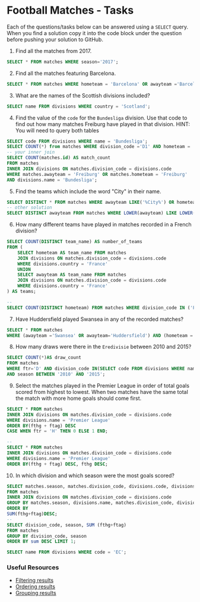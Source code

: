 # Football Matches - Tasks

Each of the questions/tasks below can be answered using a `SELECT` query. When you find a solution copy it into the code block under the question before pushing your solution to GitHub.

1) Find all the matches from 2017.

```sql
SELECT * FROM matches WHERE season='2017';


```

2) Find all the matches featuring Barcelona.

```sql
SELECT * FROM matches WHERE hometeam = 'Barcelona' OR awayteam ='Barcelona';


```

3) What are the names of the Scottish divisions included?

```sql
SELECT name FROM divisions WHERE country = 'Scotland';


```

4) Find the value of the `code` for the `Bundesliga` division. Use that code to find out how many matches Freiburg have played in that division. HINT: You will need to query both tables

```sql
SELECT code FROM divisions WHERE name = 'Bundesliga';
SELECT COUNT(*) from matches WHERE division_code ='D1' AND hometeam = 'Freiburg' OR awayteam = 'Freiburg';
-- your inner join
SELECT COUNT(matches.id) AS match_count
FROM matches
INNER JOIN divisions ON matches.division_code = divisions.code
WHERE matches.awayteam = 'Freiburg' OR matches.hometeam = 'Freiburg'
AND divisions.name = 'Bundesliga';


```

5) Find the teams which include the word "City" in their name. 

```sql
SELECT DISTINCT * FROM matches WHERE awayteam LIKE('%City%') OR hometeam LIKE('%City%');
-- other solution
SELECT DISTINCT awayteam FROM matches WHERE LOWER(awayteam) LIKE LOWER('%City%');


```

6) How many different teams have played in matches recorded in a French division?

```sql
SELECT COUNT(DISTINCT team_name) AS number_of_teams
FROM (
    SELECT hometeam AS team_name FROM matches
    JOIN divisions ON matches.division_code = divisions.code
    WHERE divisions.country = 'France'
    UNION
    SELECT awayteam AS team_name FROM matches
    JOIN divisions ON matches.division_code = divisions.code
    WHERE divisions.country = 'France'
) AS teams;

--
SELECT COUNT(DISTINCT hometeam) FROM matches WHERE division_code IN ('F1', 'F2');
```

7) Have Huddersfield played Swansea in any of the recorded matches?

```sql
SELECT * FROM matches 
WHERE (awayteam ='Swansea' OR awayteam='Huddersfield') AND (hometeam = 'Swansea' OR hometeam ='Huddersfield');


```

8) How many draws were there in the `Eredivisie` between 2010 and 2015?

```sql
SELECT COUNT(*)AS draw_count
FROM matches 
WHERE ftr='D' AND division_code IN(SELECT code FROM divisions WHERE name='Eredivisie')
AND season BETWEEN '2010' AND '2015';


```

9) Select the matches played in the Premier League in order of total goals scored from highest to lowest. When two matches have the same total the match with more home goals should come first.

```sql
SELECT * FROM matches
INNER JOIN divisions ON matches.division_code = divisions.code
WHERE divisions.name = 'Premier League'
ORDER BY(fthg + ftag) DESC
CASE WHEN ftr = 'H' THEN 0 ELSE 1 END;

--
SELECT * FROM matches
INNER JOIN divisions ON matches.division_code = divisions.code
WHERE divisions.name = 'Premier League'
ORDER BY(fthg + ftag) DESC, fthg DESC;
```

10) In which division and which season were the most goals scored?

```sql
SELECT matches.season, matches.division_code, divisions.code, divisions.name, SUM(fthg+ftag) 
FROM matches 
INNER JOIN divisions ON matches.division_code = divisions.code
GROUP BY matches.season, divisions.name, matches.division_code, divisions.code
ORDER BY 
SUM(fthg+ftag)DESC;
--
SELECT division_code, season, SUM (fthg+ftag)
FROM matches
GROUP BY division_code, season
ORDER BY sum DESC LIMIT 1;

SELECT name FROM divisions WHERE code = 'EC';
```

### Useful Resources

- [Filtering results](https://www.w3schools.com/sql/sql_where.asp)
- [Ordering results](https://www.w3schools.com/sql/sql_orderby.asp)
- [Grouping results](https://www.w3schools.com/sql/sql_groupby.asp)